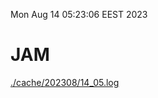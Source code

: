 Mon Aug 14 05:23:06 EEST 2023
# JAM
<a href='./cache/202308/14_05.log'>./cache/202308/14_05.log</a>
